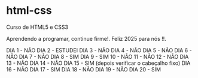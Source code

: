 # html-css
 Curso de HTML5 e CSS3

 Aprendendo a programar, continue firme!. Feliz 2025 para nós !!.

 DIA 1 - NÃO
 DIA 2 - ESTUDEI
 DIA 3 - NÃO 
 DIA 4 - NÃO
 DIA 5 - NÃO
 DIA 6 - NÃO 
 DIA 7 - NÃO
 DIA 8 - SIM
 DIA 9 - SIM
 10 - NÃO 
 11 - NÃO
 12 - NÃO
 DIA 13 - NÃO
 DIA 14 - NÃO
 DIA 15 - SIM (depois verificar o cabeçalho fixo)
 DIA 16 - NÃO
 DIA 17 - SIM
 DIA 18 - NÃO
 DIA 19 - NÃO
 DIA 20 - SIM